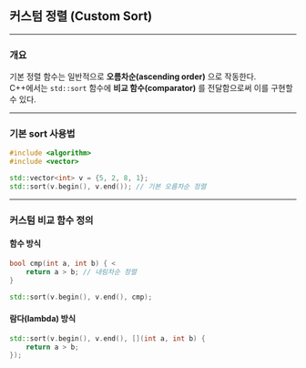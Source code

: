 ## 커스텀 정렬 (Custom Sort)
---

### 개요

기본 정렬 함수는 일반적으로 **오름차순(ascending order)** 으로 작동한다.  
C++에서는 `std::sort` 함수에 **비교 함수(comparator)** 를 전달함으로써 이를 구현할 수 있다.

---

### 기본 sort 사용법

```cpp
#include <algorithm>
#include <vector>

std::vector<int> v = {5, 2, 8, 1};
std::sort(v.begin(), v.end()); // 기본 오름차순 정렬
```

---

### 커스텀 비교 함수 정의

#### 함수 방식

```cpp
bool cmp(int a, int b) { <
    return a > b; // 내림차순 정렬
}

std::sort(v.begin(), v.end(), cmp);
```

#### 람다(lambda) 방식 

```cpp
std::sort(v.begin(), v.end(), [](int a, int b) {
    return a > b;
});
```

